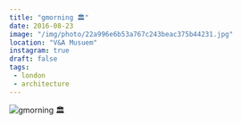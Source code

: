 ```yaml
---
title: "gmorning 🏛"
date: 2016-08-23
image: "/img/photo/22a996e6b53a767c243beac375b44231.jpg"
location: "V&A Musuem"
instagram: true
draft: false
tags:
 - london
 - architecture
---
```


![gmorning 🏛](/img/photo/22a996e6b53a767c243beac375b44231.jpg)
